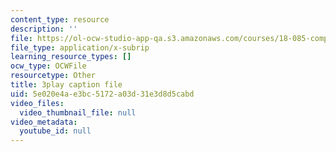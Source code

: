 ```yaml
---
content_type: resource
description: ''
file: https://ol-ocw-studio-app-qa.s3.amazonaws.com/courses/18-085-computational-science-and-engineering-i-fall-2008/5e020e4ae3bc5172a03d31e3d8d5cabd_UdpdZ0diXUg.vtt
file_type: application/x-subrip
learning_resource_types: []
ocw_type: OCWFile
resourcetype: Other
title: 3play caption file
uid: 5e020e4a-e3bc-5172-a03d-31e3d8d5cabd
video_files:
  video_thumbnail_file: null
video_metadata:
  youtube_id: null
---
```

